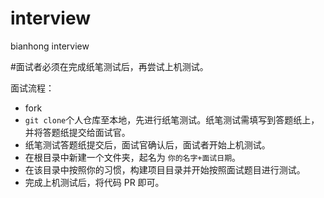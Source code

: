 # interview
bianhong interview

#面试者必须在完成纸笔测试后，再尝试上机测试。

面试流程：
- fork
- `git clone`个人仓库至本地，先进行纸笔测试。纸笔测试需填写到答题纸上，并将答题纸提交给面试官。
- 纸笔测试答题纸提交后，面试官确认后，面试者开始上机测试。
- 在根目录中新建一个文件夹，起名为 `你的名字+面试日期`。
- 在该目录中按照你的习惯，构建项目目录并开始按照面试题目进行测试。
- 完成上机测试后，将代码 PR 即可。